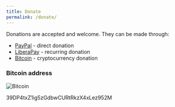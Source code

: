 ```yaml
---
title: Donate
permalink: /donate/
---
```


Donations are accepted and welcome. They can be made through:
- [PayPal](https://paypal.me/alextee90) - direct donation
- [LiberaPay](https://liberapay.com/alextee) - recurring donation
- [Bitcoin](bitcoin:39DP4txZ1ig5zGdbwCURtRkzX4xLez952M?label=Zrythm%20donations) - cryptocurrency donation

### Bitcoin address
![Bitcoin](https://www.zrythm.org/img/bitcoin_img.png)

39DP4txZ1ig5zGdbwCURtRkzX4xLez952M
